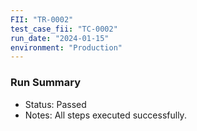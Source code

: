 ```yaml
---
FII: "TR-0002"
test_case_fii: "TC-0002"
run_date: "2024-01-15"
environment: "Production"
---
```

### Run Summary
- Status: Passed
- Notes: All steps executed successfully.